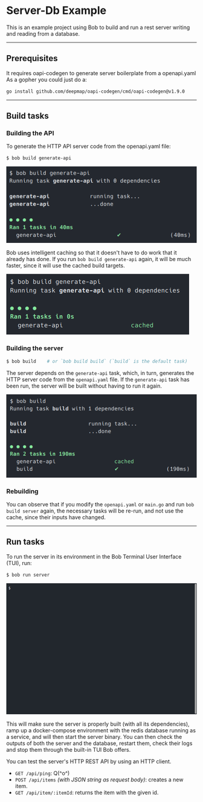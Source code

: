 # Server-Db Example

This is an example project using Bob to build and run a rest server writing and reading from a database.

---
## Prerequisites

It requires oapi-codegen to generate server boilerplate from a openapi.yaml
As a gopher you could just do a:
```bash
go install github.com/deepmap/oapi-codegen/cmd/oapi-codegen@v1.9.0
```

---
## Build tasks

### Building the API

To generate the HTTP API server code from the openapi.yaml file:

```bash
$ bob build generate-api
```

![bob-build-generate-api](../../example/server-db/assets/bob-build-generate-api.png?raw=true "bob build generate-api")

Bob uses intelligent caching so that it doesn't have to do work that it already has done. If you run
`bob build generate-api` again, it will be much faster, since it will use the cached build targets.

![bob-build-generate-api-cached](../../example/server-db/assets/bob-build-generate-api-cached.png?raw=true "bob build generate-api cached")

### Building the server

```bash
$ bob build    # or `bob build build` (`build` is the default task)
```

The server depends on the `generate-api` task, which, in turn, generates the HTTP server code from the `openapi.yaml`
file. If the `generate-api` task has been run, the server will be built without having to run it again.

![bob-build](../../example/server-db/assets/bob-build.png?raw=true "bob build")

### Rebuilding

You can observe that if you modify the `openapi.yaml` or `main.go` and run `bob build server` again, the necessary tasks
will be re-run, and not use the cache, since their inputs have changed.

---
## Run tasks

To run the server in its environment in the Bob Terminal User Interface (TUI), run:

```bash
$ bob run server
```

![bob-run-server](../../example/server-db/assets/bob-run-server.gif?raw=true "bob run server")

This will make sure the server is properly built (with all its dependencies), ramp up a docker-compose environment with
the redis database running as a service, and will then start the server binary. You can then check the outputs of both
the server and the database, restart them, check their logs and stop them through the built-in TUI Bob offers.

You can test the server's HTTP REST API by using an HTTP client.
- `GET /api/ping`: Q(^o^)
- `POST /api/items` *(with JSON string as request body)*: creates a new item.
- `GET /api/item/:itemId`: returns the item with the given id.
